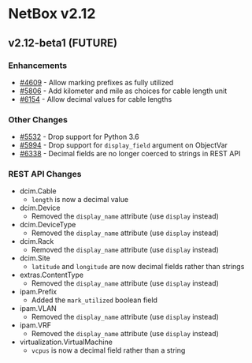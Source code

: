 # NetBox v2.12

## v2.12-beta1 (FUTURE)

### Enhancements

* [#4609](https://github.com/netbox-community/netbox/issues/4609) - Allow marking prefixes as fully utilized
* [#5806](https://github.com/netbox-community/netbox/issues/5806) - Add kilometer and mile as choices for cable length unit
* [#6154](https://github.com/netbox-community/netbox/issues/6154) - Allow decimal values for cable lengths

### Other Changes

* [#5532](https://github.com/netbox-community/netbox/issues/5532) - Drop support for Python 3.6
* [#5994](https://github.com/netbox-community/netbox/issues/5994) - Drop support for `display_field` argument on ObjectVar
* [#6338](https://github.com/netbox-community/netbox/issues/6338) - Decimal fields are no longer coerced to strings in REST API

### REST API Changes

* dcim.Cable
    * `length` is now a decimal value
* dcim.Device
    * Removed the `display_name` attribute (use `display` instead)
* dcim.DeviceType
    * Removed the `display_name` attribute (use `display` instead)
* dcim.Rack
    * Removed the `display_name` attribute (use `display` instead)
* dcim.Site
    * `latitude` and `longitude` are now decimal fields rather than strings
* extras.ContentType
    * Removed the `display_name` attribute (use `display` instead)
* ipam.Prefix
    * Added the `mark_utilized` boolean field
* ipam.VLAN
    * Removed the `display_name` attribute (use `display` instead)
* ipam.VRF
    * Removed the `display_name` attribute (use `display` instead)
* virtualization.VirtualMachine
    * `vcpus` is now a decimal field rather than a string

